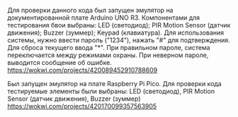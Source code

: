 Для проверки данного кода был запущен эмулятор на документированной плате Arduino UNO R3. Компонентами для тестирования бвои выбраны: LED (светодиод); PIR Motion Sensor (датчик движения); Buzzer (зуммер); Keypad (клавиатура).  Для использования системы, нужно ввести пароль ("1234"), нажать "#" для подтверждения. Для сброса текущего ввода "*". При правильном пароле, система переключается между режимами охраны. При неверном пароле, выводится сообщение об ошибке.
https://wokwi.com/projects/420089452910788609

Был запущен эмулятор на плате Raspberry Pi Pico. Для проверки кода тестируемые элементы были выбраны: LED (светодиод), PIR Motion Sensor (датчик движения), Buzzer (зуммер)
https://wokwi.com/projects/420170099357563905

